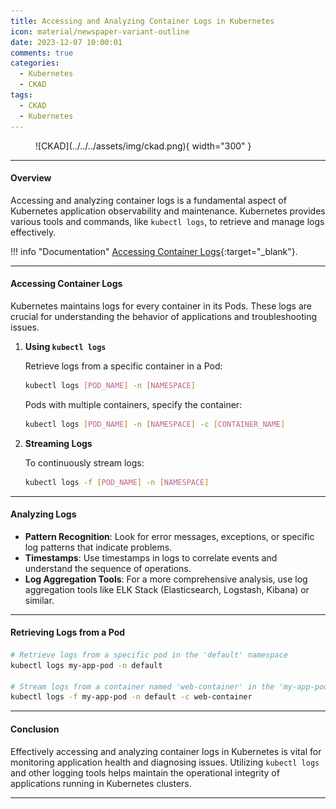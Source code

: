 ```yaml
---
title: Accessing and Analyzing Container Logs in Kubernetes
icon: material/newspaper-variant-outline
date: 2023-12-07 10:00:01
comments: true
categories:
  - Kubernetes
  - CKAD
tags:
  - CKAD
  - Kubernetes
---
```


<!-- markdownlint-disable MD033 -->
<figure markdown="span">
  ![CKAD](../../../assets/img/ckad.png){ width="300" }
</figure>

---

#### Overview

Accessing and analyzing container logs is a fundamental aspect of Kubernetes application observability and maintenance. Kubernetes provides various tools and commands, like `kubectl logs`, to retrieve and manage logs effectively.

!!! info "Documentation"
    [Accessing Container Logs](https://kubernetes.io/docs/concepts/cluster-administration/logging/){:target="_blank"}.

---

#### Accessing Container Logs

Kubernetes maintains logs for every container in its Pods. These logs are crucial for understanding the behavior of applications and troubleshooting issues.

1. **Using `kubectl logs`**

    Retrieve logs from a specific container in a Pod:

    ```bash
    kubectl logs [POD_NAME] -n [NAMESPACE]
    ```

    Pods with multiple containers, specify the container:

    ```bash
    kubectl logs [POD_NAME] -n [NAMESPACE] -c [CONTAINER_NAME]
    ```

2. **Streaming Logs**

    To continuously stream logs:

    ```bash
    kubectl logs -f [POD_NAME] -n [NAMESPACE]
    ```

---

#### Analyzing Logs

- **Pattern Recognition**:
    Look for error messages, exceptions, or specific log patterns that indicate problems.
- **Timestamps**:
    Use timestamps in logs to correlate events and understand the sequence of operations.
- **Log Aggregation Tools**:
    For a more comprehensive analysis, use log aggregation tools like ELK Stack (Elasticsearch, Logstash, Kibana) or similar.

---

#### Retrieving Logs from a Pod

```bash
# Retrieve logs from a specific pod in the 'default' namespace
kubectl logs my-app-pod -n default

# Stream logs from a container named 'web-container' in the 'my-app-pod'
kubectl logs -f my-app-pod -n default -c web-container
```

---

#### Conclusion

Effectively accessing and analyzing container logs in Kubernetes is vital for monitoring application health and diagnosing issues. Utilizing `kubectl logs` and other logging tools helps maintain the operational integrity of applications running in Kubernetes clusters.

---
